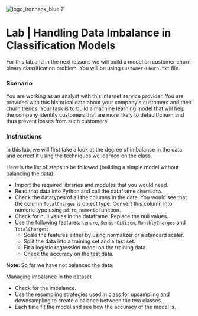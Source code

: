 ![logo_ironhack_blue 7](https://user-images.githubusercontent.com/23629340/40541063-a07a0a8a-601a-11e8-91b5-2f13e4e6b441.png)

# Lab | Handling Data Imbalance in Classification Models

For this lab and in the next lessons we will build a model on customer churn binary classification problem. You will be using `Customer-Churn.txt` file.

### Scenario

You are working as an analyst with this internet service provider. You are provided with this historical data about your company's customers and their churn trends. Your task is to build a machine learning model that will help the company identify customers that are more likely to default/churn and thus prevent losses from such customers.

### Instructions

In this lab, we will first take a look at the degree of imbalance in the data and correct it using the techniques we learned on the class.

Here is the list of steps to be followed (building a simple model without balancing the data):

- Import the required libraries and modules that you would need.
- Read that data into Python and call the dataframe `churnData`.
- Check the datatypes of all the columns in the data. You would see that the column `TotalCharges` is object type. Convert this column into numeric type using `pd.to_numeric` function.
- Check for null values in the dataframe. Replace the null values.
- Use the following features: `tenure`, `SeniorCitizen`, `MonthlyCharges` and `TotalCharges`:
  - Scale the features either by using normalizer or a standard scaler.
  - Split the data into a training set and a test set.
  - Fit a logistic regression model on the training data.
  - Check the accuracy on the test data.

**Note**: So far we have not balanced the data.

Managing imbalance in the dataset

- Check for the imbalance.
- Use the resampling strategies used in class for upsampling and downsampling to create a balance between the two classes.
- Each time fit the model and see how the accuracy of the model is.



